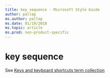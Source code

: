 ```yaml
---
title: key sequence - Microsoft Style Guide
author: pallep
ms.author: pallep
ms.date: 01/19/2018
ms.topic: article
ms.prod: non-product-specific
---
```


# key sequence

See [Keys and keyboard shortcuts term collection](~/a-z-word-list-term-collections/term-collections/keys-keyboard-shortcuts.md)
